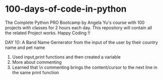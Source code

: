 # 100-days-of-code-in-python
The Complete Python PRO Bootcamp by Angela Yu's course with 100 projects with classes for 2 hours each day. This repository will contain all the related Project works. Happy Coding !!

DAY 1():
A Band Name Gernerator from the input of the user by their country name and pet name
1) Used input,print functions and then created a variable
2) More about commenting 
3) Learned that \n commenting brings the content/cursor to the next line in the same print function
